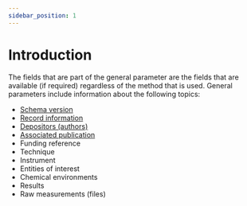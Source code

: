 ```yaml
---
sidebar_position: 1
---
```


# Introduction 

The fields that are part of the general parameter are the fields that are available (if required) regardless of the method that is used. General parameters include information about the following topics:

 * [Schema version](schema_version.md)
 * [Record information](record_information.md)
 * [Depositors (authors)](depositors.md)
 * [Associated publication](associated_publication.md)
 * Funding reference
 * Technique
 * Instrument
 * Entities of interest 
 * Chemical environments 
 * Results
 * Raw measurements (files)
